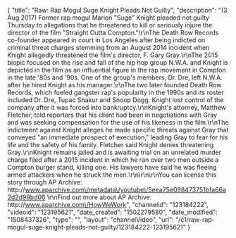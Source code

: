 {
    "title": "Raw: Rap Mogul Suge Knight Pleads Not Guilty",
    "description": "(3 Aug 2017) Former rap mogul Marion \"Suge\" Knight pleaded not guilty Thursday to allegations that he threatened to kill or seriously injure the director of the film \"Straight Outta Compton.\"\r\nThe Death Row Records co-founder appeared in court in Los Angeles after being indicted on criminal threat charges stemming from an August 2014 incident when Knight allegedly threatened the film's director, F. Gary Gray.\r\nThe 2015 biopic focused on the rise and fall of the hip hop group N.W.A. and Knight is depicted in the film as an influential figure in the rap movement in Compton in the late '80s and '90s. One of the group's members, Dr. Dre, left N.W.A. after he hired Knight as his manager.\r\nThe two later founded Death Row Records, which fueled gangster rap's popularity in the 1990s and its roster included Dr. Dre, Tupac Shakur and Snoop Dogg. Knight lost control of the company after it was forced into bankruptcy.\r\nKnight's attorney, Matthew Fletcher, told reporters that his client had been in negotiations with Gray and was seeking compensation for the use of his likeness in the film.\r\nThe indictment against Knight alleges he made specific threats against Gray that conveyed \"an immediate prospect of execution,\" leading Gray to fear for his life and the safety of his family. Fletcher said Knight denies threatening Gray.\r\nKnight remains jailed and is awaiting trial on an unrelated murder charge filed after a 2015 incident in which he ran over two men outside a Compton burger stand, killing one. His lawyers have said he was fleeing armed attackers when he struck the men.\r\n\r\n\r\nYou can license this story through AP Archive: http:\/\/www.aparchive.com\/metadata\/youtube\/5eea75e098473751bfa66a2d2d99bd06 \r\nFind out more about AP Archive: http:\/\/www.aparchive.com\/HowWeWork",
    "channelid": "123184222",
    "videoid": "123195621",
    "date_created": "1502279580",
    "date_modified": "1508437326",
    "type": "",
    "layout": "channelVideo",
    "url": "\/c1\/raw-rap-mogul-suge-knight-pleads-not-guilty\/123184222-123195621"
}
